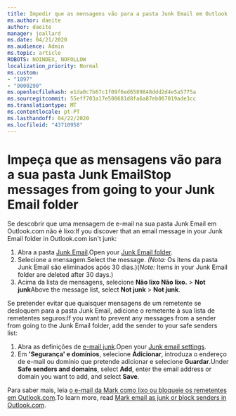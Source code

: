 ```yaml
---
title: Impedir que as mensagens vão para a pasta Junk Email em Outlook.com
ms.author: daeite
author: daeite
manager: joallard
ms.date: 04/21/2020
ms.audience: Admin
ms.topic: article
ROBOTS: NOINDEX, NOFOLLOW
localization_priority: Normal
ms.custom:
- "1897"
- "9000290"
ms.openlocfilehash: e1da0c7b67c1f09f6ed6589848ddd2d4e5a5775a
ms.sourcegitcommit: 55eff703a17e500681d8fa6a87eb067019ade3cc
ms.translationtype: MT
ms.contentlocale: pt-PT
ms.lasthandoff: 04/22/2020
ms.locfileid: "43710958"
---
```

# <a name="stop-messages-from-going-to-your-junk-email-folder"></a><span data-ttu-id="fdf22-102">Impeça que as mensagens vão para a sua pasta Junk Email</span><span class="sxs-lookup"><span data-stu-id="fdf22-102">Stop messages from going to your Junk Email folder</span></span>

<span data-ttu-id="fdf22-103">Se descobrir que uma mensagem de e-mail na sua pasta Junk Email em Outlook.com não é lixo:</span><span class="sxs-lookup"><span data-stu-id="fdf22-103">If you discover that an email message in your Junk Email folder in Outlook.com isn't junk:</span></span>

1. <span data-ttu-id="fdf22-104">Abra a pasta [Junk Email](https://outlook.live.com/mail/junkemail).</span><span class="sxs-lookup"><span data-stu-id="fdf22-104">Open your [Junk Email folder](https://outlook.live.com/mail/junkemail).</span></span>
1. <span data-ttu-id="fdf22-105">Selecione a mensagem.</span><span class="sxs-lookup"><span data-stu-id="fdf22-105">Select the message.</span></span> <span data-ttu-id="fdf22-106">*(Nota:* Os itens da pasta Junk Email são eliminados após 30 dias.)</span><span class="sxs-lookup"><span data-stu-id="fdf22-106">(*Note:* Items in your Junk Email folder are deleted after 30 days.)</span></span>
1. <span data-ttu-id="fdf22-107">Acima da lista de mensagens, selecione **Não lixo Não lixo.** > **Not junk**</span><span class="sxs-lookup"><span data-stu-id="fdf22-107">Above the message list, select **Not junk** > **Not junk**.</span></span>

<span data-ttu-id="fdf22-108">Se pretender evitar que quaisquer mensagens de um remetente se desloquem para a pasta Junk Email, adicione o remetente à sua lista de remetentes seguros:</span><span class="sxs-lookup"><span data-stu-id="fdf22-108">If you want to prevent any messages from a sender from going to the Junk Email folder, add the sender to your safe senders list:</span></span>

1. <span data-ttu-id="fdf22-109">Abra as definições de [e-mail junk](https://go.microsoft.com/fwlink/?linkid=2035804).</span><span class="sxs-lookup"><span data-stu-id="fdf22-109">Open your [Junk email settings](https://go.microsoft.com/fwlink/?linkid=2035804).</span></span>
1. <span data-ttu-id="fdf22-110">Em **'Segurança' e domínios**, selecione **Adicionar**, introduza o endereço de e-mail ou domínio que pretende adicionar e selecione **Guardar**.</span><span class="sxs-lookup"><span data-stu-id="fdf22-110">Under **Safe senders and domains**, select **Add**, enter the email address or domain you want to add, and select **Save**.</span></span>

<span data-ttu-id="fdf22-111">Para saber mais, leia [o e-mail da Mark como lixo ou bloqueie os remetentes em Outlook.com](https://support.office.com/article/a3ece97b-82f8-4a5e-9ac3-e92fa6427ae4?wt.mc_id=Office_Outlook_com_Alchemy).</span><span class="sxs-lookup"><span data-stu-id="fdf22-111">To learn more, read [Mark email as junk or block senders in Outlook.com](https://support.office.com/article/a3ece97b-82f8-4a5e-9ac3-e92fa6427ae4?wt.mc_id=Office_Outlook_com_Alchemy).</span></span>
